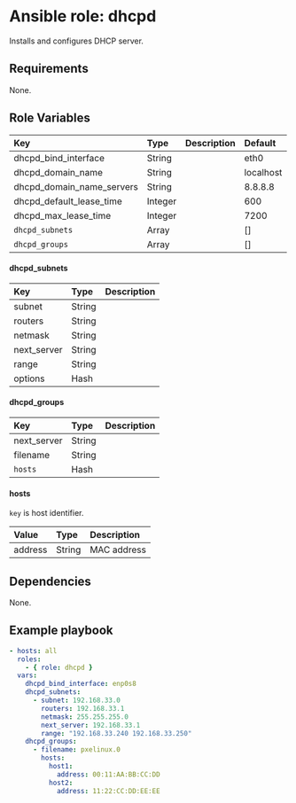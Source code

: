 # Ansible role: dhcpd
Installs and configures DHCP server.

## Requirements
None.

## Role Variables
|Key|Type|Description|Default|
|:--|:---|:----------|:------|
|dhcpd_bind_interface|String||eth0|
|dhcpd_domain_name|String||localhost|
|dhcpd_domain_name_servers|String||8.8.8.8|
|dhcpd_default_lease_time|Integer||600|
|dhcpd_max_lease_time|Integer||7200|
|`dhcpd_subnets`|Array||[]|
|`dhcpd_groups`|Array||[]|

#### dhcpd_subnets
|Key|Type|Description|
|:--|:---|:----------|
|subnet|String||
|routers|String||
|netmask|String||
|next_server|String||
|range|String||
|options|Hash||

#### dhcpd_groups
|Key|Type|Description|
|:--|:---|:----------|
|next_server|String||
|filename|String||
|`hosts`|Hash||

#### hosts
`key` is host identifier.

|Value|Type|Description|
|:--|:---|:----------|
|address|String|MAC address|

## Dependencies
None.

## Example playbook

```yaml
- hosts: all
  roles:
    - { role: dhcpd }
  vars:
    dhcpd_bind_interface: enp0s8
    dhcpd_subnets:
      - subnet: 192.168.33.0
        routers: 192.168.33.1
        netmask: 255.255.255.0
        next_server: 192.168.33.1
        range: "192.168.33.240 192.168.33.250"
    dhcpd_groups:
      - filename: pxelinux.0
        hosts:
          host1:
            address: 00:11:AA:BB:CC:DD
          host2:
            address: 11:22:CC:DD:EE:EE      
```
